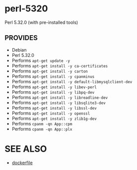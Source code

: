 # perl-5320

Perl 5.32.0 (with pre-installed tools)

## PROVIDES

- Debian
- Perl 5.32.0
- Performs `apt-get update -y`
- Performs `apt-get install -y ca-certificates`
- Performs `apt-get install -y carton`
- Performs `apt-get install -y cpanminus`
- Performs `apt-get install -y default-libmysqlclient-dev`
- Performs `apt-get install -y libev-perl`
- Performs `apt-get install -y libpq-dev`
- Performs `apt-get install -y libreadline-dev`
- Performs `apt-get install -y libsqlite3-dev`
- Performs `apt-get install -y libssl-dev`
- Performs `apt-get install -y openssl`
- Performs `apt-get install -y zlib1g-dev`
- Performs `cpanm -qn App::cpm`
- Performs `cpanm -qn App::plx`

# SEE ALSO

- [dockerfile](Dockerfile)

